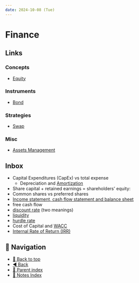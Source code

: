 ```yaml
---
date: 2024-10-08 (Tue)
---
```


# Finance

## Links

### Concepts

- [Equity](BasicConcepts/equity.md)

### Instruments

- [Bond](Instruments/bond.md)

### Strategies

- [Swap](Strategy/swap.md)

### Misc

- [Assets Management](assets-management.md)

## Inbox

- Capital Expenditures (CapEx) vs total expense
  - Depreciation and
    [Amortization](https://www.investopedia.com/terms/a/amortization.asp)
- Share capital + retained earnings = shareholders' equity:
- Common shares vs preferred shares
- [Income statement, cash flow statement and balance sheet](https://corporatefinanceinstitute.com/resources/accounting/three-financial-statements/)
- free cash flow
- [discount rate](https://www.investopedia.com/terms/d/discountrate.asp) (two
  meanings)
- [liquidity](https://www.investopedia.com/terms/l/liquidity.asp)
- [hurdle rate](https://www.investopedia.com/terms/h/hurdlerate.asp)
- Cost of Capital and [WACC](https://www.investopedia.com/terms/w/wacc.asp)
- [Internal Rate of Return (IRR)](https://www.investopedia.com/terms/i/irr.asp)

## 🧭 Navigation

- [🔼 Back to top](#finance)
- [◀️ Back](../index.md)
- [🔖 Parent index](../index.md)
- [📑 Notes Index](../index.md)
